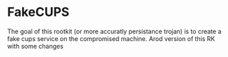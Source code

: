 # FakeCUPS

The goal of this rootkit (or more accuratly persistance trojan) is to create a fake cups service on the compromised machine.
Arod version of this RK with some changes
